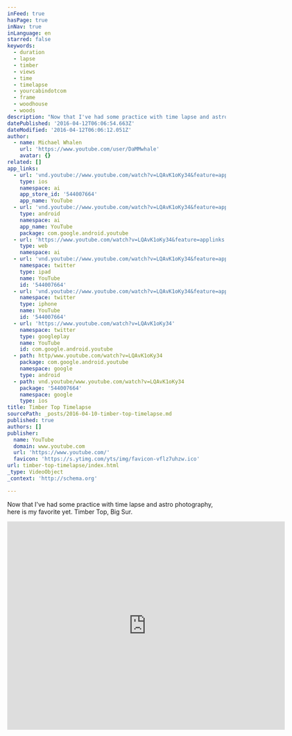 ```yaml
---
inFeed: true
hasPage: true
inNav: true
inLanguage: en
starred: false
keywords:
  - duration
  - lapse
  - timber
  - views
  - time
  - timelapse
  - yourcabindotcom
  - frame
  - woodhouse
  - woods
description: "Now that I've had some practice with time lapse and astro photography, here is my favorite yet. Timber Top, Big Sur."
datePublished: '2016-04-12T06:06:54.663Z'
dateModified: '2016-04-12T06:06:12.051Z'
author:
  - name: Michael Whalen
    url: 'https://www.youtube.com/user/DaMMwhale'
    avatar: {}
related: []
app_links:
  - url: 'vnd.youtube://www.youtube.com/watch?v=LQAvK1oKy34&feature=applinks'
    type: ios
    namespace: ai
    app_store_id: '544007664'
    app_name: YouTube
  - url: 'vnd.youtube://www.youtube.com/watch?v=LQAvK1oKy34&feature=applinks'
    type: android
    namespace: ai
    app_name: YouTube
    package: com.google.android.youtube
  - url: 'https://www.youtube.com/watch?v=LQAvK1oKy34&feature=applinks'
    type: web
    namespace: ai
  - url: 'vnd.youtube://www.youtube.com/watch?v=LQAvK1oKy34&feature=applinks'
    namespace: twitter
    type: ipad
    name: YouTube
    id: '544007664'
  - url: 'vnd.youtube://www.youtube.com/watch?v=LQAvK1oKy34&feature=applinks'
    namespace: twitter
    type: iphone
    name: YouTube
    id: '544007664'
  - url: 'https://www.youtube.com/watch?v=LQAvK1oKy34'
    namespace: twitter
    type: googleplay
    name: YouTube
    id: com.google.android.youtube
  - path: http/www.youtube.com/watch?v=LQAvK1oKy34
    package: com.google.android.youtube
    namespace: google
    type: android
  - path: vnd.youtube/www.youtube.com/watch?v=LQAvK1oKy34
    package: '544007664'
    namespace: google
    type: ios
title: Timber Top Timelapse
sourcePath: _posts/2016-04-10-timber-top-timelapse.md
published: true
authors: []
publisher:
  name: YouTube
  domain: www.youtube.com
  url: 'https://www.youtube.com/'
  favicon: 'https://s.ytimg.com/yts/img/favicon-vflz7uhzw.ico'
url: timber-top-timelapse/index.html
_type: VideoObject
_context: 'http://schema.org'

---
```

Now that I've had some practice with time lapse and astro photography, here is my favorite yet. Timber Top, Big Sur.

<iframe src="https://cdn.embedly.com/widgets/media.html?src=https%3A%2F%2Fwww.youtube.com%2Fembed%2FLQAvK1oKy34%3Ffeature%3Doembed&amp;url=https%3A%2F%2Fwww.youtube.com%2Fwatch%3Fv%3DLQAvK1oKy34&amp;image=https%3A%2F%2Fi.ytimg.com%2Fvi%2FLQAvK1oKy34%2Fhqdefault.jpg&amp;key=b7d04c9b404c499eba89ee7072e1c4f7&amp;type=text%2Fhtml&amp;schema=youtube" width="640" height="480" scrolling="no" frameborder="0" allowfullscreen="allowfullscreen" style=""></iframe>